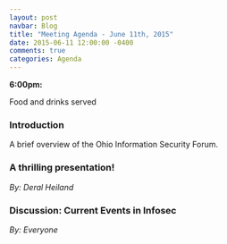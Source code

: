 ```yaml
---
layout: post
navbar: Blog
title: "Meeting Agenda - June 11th, 2015"
date: 2015-06-11 12:00:00 -0400
comments: true
categories: Agenda
---
```


**6:00pm:**

Food and drinks served

### Introduction

A brief overview of the Ohio Information Security Forum.

### **A thrilling presentation!**
_By: Deral Heiland_


### **Discussion:** Current Events in Infosec
_By: Everyone_

